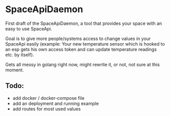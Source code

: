 SpaceApiDaemon
==============

First draft of the SpaceApiDaemon, a tool that provides your space with an easy to use SpaceApi.

Goal is to give more people/systems access to change values in your SpaceApi easily (example: Your new temperature sensor which is hooked to an esp gets his own access token and can update temperature readings etc. by itself).

Gets all messy in golang right now, might rewrite it, or not, not sure at this moment.

Todo:
-----
* add docker / docker-compose file
* add an deployment and running example
* add routes for most used values